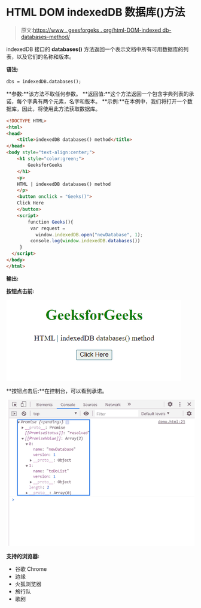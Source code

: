 # HTML DOM indexedDB 数据库()方法

> 原文:[https://www . geesforgeks . org/html-DOM-indexed db-databases-method/](https://www.geeksforgeeks.org/html-dom-indexeddb-databases-method/)

indexedDB 接口的 **databases()** 方法返回一个表示文档中所有可用数据库的列表，以及它们的名称和版本。

**语法:**

```html
dbs = indexedDB.databases();
```

**参数:**该方法不取任何参数。
**返回值:**这个方法返回一个包含字典列表的承诺，每个字典有两个元素，名字和版本。
**示例:**在本例中，我们将打开一个数据库，因此，将使用此方法获取数据库。

```html
<!DOCTYPE HTML> 
<html>  
<head>
    <title>indexedDB databases() method</title>
</head>   
<body style="text-align:center;">
    <h1 style="color:green;">  
        GeeksforGeeks  
    </h1> 
    <p> 
    HTML | indexedDB databases() method
    </p>
    <button onclick = "Geeks()">
    Click Here
    </button>   
    <script> 
        function Geeks(){
         var request = 
           window.indexedDB.open("newDatabase", 1);
         console.log(window.indexedDB.databases())
     }
  </script> 
</body>   
</html>
```

**输出:**

**按钮点击前:**

![](img/a1284aa0a45d257588d857b5b65d5e1c.png)

**按钮点击后:**在控制台，可以看到承诺。

![](img/3e32a1aed70c817bbbcb7d6fc2969392.png)

**支持的浏览器:**

*   谷歌 Chrome
*   边缘
*   火狐浏览器
*   旅行队
*   歌剧